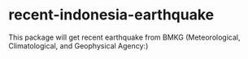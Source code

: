# recent-indonesia-earthquake
This package will get recent earthquake from BMKG (Meteorological, Climatological, and Geophysical Agency:)

